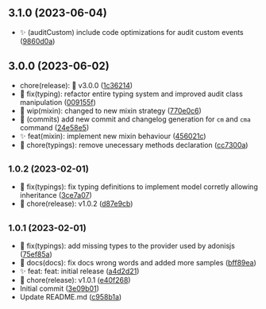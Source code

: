 ## 3.1.0 (2023-06-04)

* :sparkles: (auditCustom) include code optimizations for audit custom events ([9860d0a](https://github.com/ks-labs/adonis5-audit/commit/9860d0a))



## 3.0.0 (2023-06-02)

* chore(release): 🔖 v3.0.0 ([1c36214](https://github.com/ks-labs/adonis5-audit/commit/1c36214))
* :bug: fix(typing): refactor entire typing system and improved audit class manipulation ([009155f](https://github.com/ks-labs/adonis5-audit/commit/009155f))
* :construction: wip(mixin): changed to new mixin strategy ([770e0c6](https://github.com/ks-labs/adonis5-audit/commit/770e0c6))
* :pencil: (commits) add new commit and changelog generation for `cm` and `cma` command ([24e58e5](https://github.com/ks-labs/adonis5-audit/commit/24e58e5))
* :sparkles: feat(mixin): implement new mixin behaviour ([456021c](https://github.com/ks-labs/adonis5-audit/commit/456021c))
* :truck: chore(typings): remove unecessary methods declaration ([cc7300a](https://github.com/ks-labs/adonis5-audit/commit/cc7300a))



## <small>1.0.2 (2023-02-01)</small>

* :bug: fix(typings): fix typing definitions to implement model corretly allowing inheritance ([3ce7a07](https://github.com/ks-labs/adonis5-audit/commit/3ce7a07))
* 🔖 chore(release): v1.0.2 ([d87e9cb](https://github.com/ks-labs/adonis5-audit/commit/d87e9cb))



## <small>1.0.1 (2023-02-01)</small>

* :bug: fix(typings): add missing types to the provider used by adonisjs ([75ef85a](https://github.com/ks-labs/adonis5-audit/commit/75ef85a))
* :memo: docs(docs): fix docs wrong words and added more samples ([bff89ea](https://github.com/ks-labs/adonis5-audit/commit/bff89ea))
* :sparkles: feat: feat: initial release ([a4d2d21](https://github.com/ks-labs/adonis5-audit/commit/a4d2d21))
* 🔖 chore(release): v1.0.1 ([e40f268](https://github.com/ks-labs/adonis5-audit/commit/e40f268))
* Initial commit ([3e09b01](https://github.com/ks-labs/adonis5-audit/commit/3e09b01))
* Update README.md ([c958b1a](https://github.com/ks-labs/adonis5-audit/commit/c958b1a))



